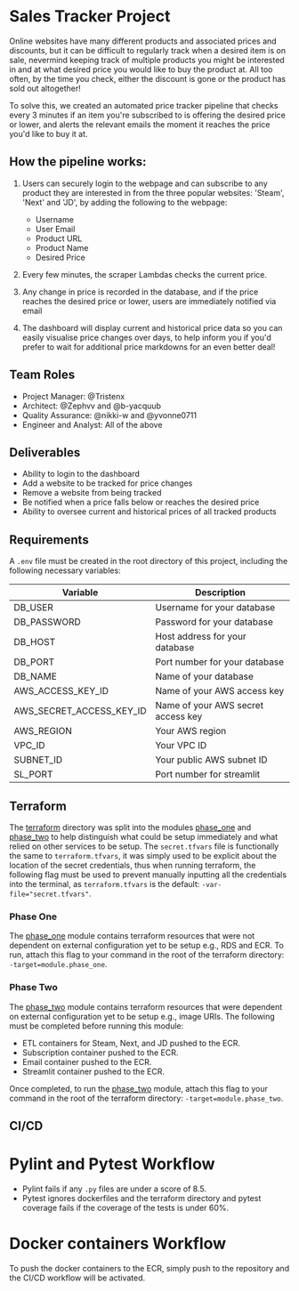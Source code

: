 # Sales Tracker Project

Online websites have many different products and associated prices and discounts, but it can be difficult to regularly track when a desired item is on sale, nevermind keeping track of multiple products you might be interested in and at what desired price you would like to buy the product at. All too often, by the time you check, either the discount is gone or the product has sold out altogether!

To solve this, we created an automated price tracker pipeline that checks every 3 minutes if an item you're subscribed to is offering the desired price or lower, and alerts the relevant emails the moment it reaches the price you'd like to buy it at.

## How the pipeline works:

1. Users can securely login to the webpage and can subscribe to any product they are interested in from the three popular websites: 'Steam', 'Next' and 'JD', by adding the following to the webpage:

   - Username
   - User Email
   - Product URL
   - Product Name
   - Desired Price

2. Every few minutes, the scraper Lambdas checks the current price.

3. Any change in price is recorded in the database, and if the price reaches the desired price or lower, users are immediately notified via email

4. The dashboard will display current and historical price data so you can easily visualise price changes over days, to help inform you if you'd prefer to wait for additional price markdowns for an even better deal!

## Team Roles

- Project Manager: @Tristenx
- Architect: @Zephvv and @b-yacquub
- Quality Assurance: @nikki-w and @yvonne0711
- Engineer and Analyst: All of the above

## Deliverables

- Ability to login to the dashboard
- Add a website to be tracked for price changes
- Remove a website from being tracked
- Be notified when a price falls below or reaches the desired price
- Ability to oversee current and historical prices of all tracked products

## Requirements

A `.env` file must be created in the root directory of this project, including the following necessary variables:

| Variable                 | Description                        |
| ------------------------ | ---------------------------------- |
| DB_USER                  | Username for your database         |
| DB_PASSWORD              | Password for your database         |
| DB_HOST                  | Host address for your database     |
| DB_PORT                  | Port number for your database      |
| DB_NAME                  | Name of your database              |
| AWS_ACCESS_KEY_ID        | Name of your AWS access key        |
| AWS_SECRET_ACCESS_KEY_ID | Name of your AWS secret access key |
| AWS_REGION               | Your AWS region                    |
| VPC_ID                   | Your VPC ID                        |
| SUBNET_ID                | Your public AWS subnet ID          |
| SL_PORT                  | Port number for streamlit          |

## Terraform

The [terraform](terraform/phase_one) directory was split into the modules [phase_one](terraform/phase_one) and [phase_two](terraform/phase_two) to help distinguish what could be setup immediately and what relied on other services to be setup. The `secret.tfvars` file is functionally the same to `terraform.tfvars`, it was simply used to be explicit about the location of the secret credentials, thus when running terraform, the following flag must be used to prevent manually inputting all the credentials into the terminal, as `terraform.tfvars` is the default: `-var-file="secret.tfvars"`.

### Phase One

The [phase_one](terraform/phase_one) module contains terraform resources that were not dependent on external configuration yet to be setup e.g., RDS and ECR. To run, attach this flag to your command in the root of the terraform directory: `-target=module.phase_one`.

### Phase Two

The [phase_two](terraform/phase_two) module contains terraform resources that were dependent on external configuration yet to be setup e.g., image URIs. The following must be completed before running this module:

- ETL containers for Steam, Next, and JD pushed to the ECR.
- Subscription container pushed to the ECR.
- Email container pushed to the ECR.
- Streamlit container pushed to the ECR.

Once completed, to run the [phase_two](terraform/phase_two) module, attach this flag to your command in the root of the terraform directory: `-target=module.phase_two`.

## CI/CD

# Pylint and Pytest Workflow

- Pylint fails if any `.py` files are under a score of 8.5.
- Pytest ignores dockerfiles and the terraform directory and pytest coverage fails if the coverage of the tests is under 60%.

# Docker containers Workflow

To push the docker containers to the ECR, simply push to the repository and the CI/CD workflow will be activated.
